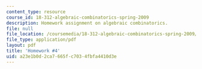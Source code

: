 ```yaml
---
content_type: resource
course_id: 18-312-algebraic-combinatorics-spring-2009
description: Homework assignment on algebraic combinatorics.
file: null
file_location: /coursemedia/18-312-algebraic-combinatorics-spring-2009/a23e1b0d2ca7665fc7034fbfa4410d3e_MIT18_312S09_hw04.pdf
file_type: application/pdf
layout: pdf
title: 'Homework #4'
uid: a23e1b0d-2ca7-665f-c703-4fbfa4410d3e
---
```

